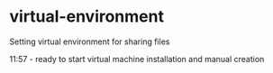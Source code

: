 # virtual-environment
Setting virtual environment for sharing files

11:57 - ready to start virtual machine installation and manual creation